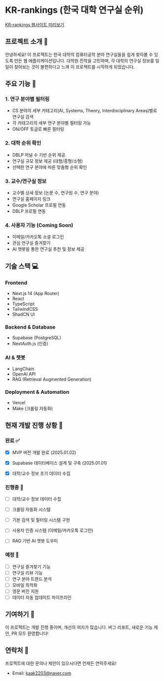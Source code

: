 # KR-rankings (한국 대학 연구실 순위)

[KR-rankings 웹사이트 미리보기](https://kr-labstest.vercel.app/)

## 프로젝트 소개 👋

안녕하세요! 이 프로젝트는 한국 대학의 컴퓨터공학 분야 연구실들을 쉽게 찾아볼 수 있도록 만든 웹 애플리케이션입니다. 
대학원 진학을 고민하며, 각 대학의 연구실 정보를 일일이 찾아보는 것이 불편하다고 느껴 이 프로젝트를 시작하게 되었습니다.


## 주요 기능 🚀

### 1. 연구 분야별 필터링
- CS 분야의 세부 카테고리(AI, Systems, Theory, Interdisciplinary Areas)별로 연구실 검색
- 각 카테고리의 세부 연구 분야별 필터링 가능
- ON/OFF 토글로 빠른 필터링

### 2. 대학 순위 확인
- DBLP 저널 수 기반 순위 제공
- 연구실 규모 정보 제공 (대형/중형/소형)
- 선택한 연구 분야에 따른 맞춤형 순위 확인

### 3. 교수/연구실 정보
- 교수별 상세 정보 (논문 수, 연구원 수, 연구 분야)
- 연구실 홈페이지 링크
- Google Scholar 프로필 연동
- DBLP 프로필 연동

### 4. 사용자 기능 (Coming Soon)
- 이메일/카카오톡 소셜 로그인
- 관심 연구실 즐겨찾기
- AI 챗봇을 통한 연구실 추천 및 정보 제공

## 기술 스택 💻

### Frontend
- Next.js 14 (App Router)
- React
- TypeScript
- TailwindCSS
- ShadCN UI

### Backend & Database
- Supabase (PostgreSQL)
- NextAuth.js (인증)

### AI & 챗봇
- LangChain
- OpenAI API
- RAG (Retrieval Augmented Generation)

### Deployment & Automation
- Vercel
- Make (크롤링 자동화)

## 현재 개발 진행 상황 📝

### 완료 ✅
- [x] MVP 버전 개발 완료 (2025.01.02)
- [x] Supabase 데이터베이스 설계 및 구축 (2025.01.01)
- [x] 대학/교수 정보 초기 데이터 수집


### 진행중 🚧
- [ ] 대학/교수 정보 데이터 수집
- [ ] 크롤링 자동화 시스템
- [ ] 기본 검색 및 필터링 시스템 구현
- [ ] 사용자 인증 시스템 (이메일/카카오톡 로그인)
- [ ] RAG 기반 AI 챗봇 도우미


### 예정 📅
- [ ] 연구실 즐겨찾기 기능
- [ ] 연구실 리뷰 기능
- [ ] 연구 분야 트렌드 분석
- [ ] 모바일 최적화
- [ ] 영문 버전 지원
- [ ] 데이터 자동 업데이트 파이프라인

## 기여하기 🤝

이 프로젝트는 개발 진행 중이며, 개선의 여지가 많습니다. 버그 리포트, 새로운 기능 제안, PR 모두 환영합니다!

## 연락처 📧

프로젝트에 대한 문의나 제안이 있으시다면 언제든 연락주세요!
- Email: kaak2203@naver.com

